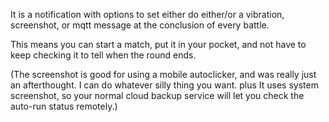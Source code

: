 It is a notification with options to set either do either/or a vibration, screenshot, or mqtt message at the conclusion of every battle. 

This means you can start a match, put it in your pocket, and not have to keep checking it to tell when the round ends.
 
(The screenshot is good for using a mobile autoclicker, and was really just an afterthought. I can do whatever silly thing you want.
plus It uses system screenshot, so your normal cloud backup service will let you check the auto-run status remotely.) 

